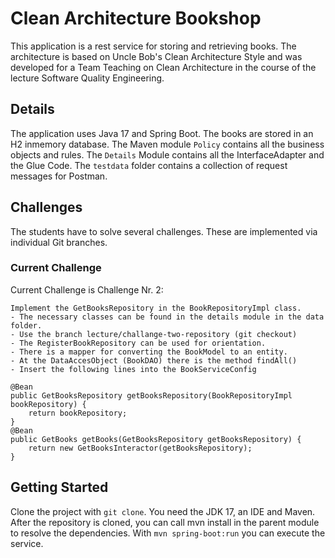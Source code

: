 # Clean Architecture Bookshop
This application is a rest service for storing and retrieving books. The architecture is based on Uncle Bob's Clean Architecture Style and was developed for a Team Teaching on Clean Architecture  in the course of the lecture Software Quality Engineering.
## Details
The application uses Java 17 and Spring Boot. The books are stored in an H2 inmemory database.
The Maven module ``Policy`` contains all the business objects and rules. The ``Details`` Module contains all the InterfaceAdapter and the Glue Code.
The ``testdata`` folder contains a collection of request messages for Postman.
## Challenges
The students have to solve several challenges. These are implemented via individual Git branches.
### Current Challenge
Current Challenge is Challenge Nr. 2:
```
Implement the GetBooksRepository in the BookRepositoryImpl class.
- The necessary classes can be found in the details module in the data folder.
- Use the branch lecture/challange-two-repository (git checkout)
- The RegisterBookRepository can be used for orientation.
- There is a mapper for converting the BookModel to an entity.
- At the DataAccesObject (BookDAO) there is the method findAll()
- Insert the following lines into the BookServiceConfig

@Bean
public GetBooksRepository getBooksRepository(BookRepositoryImpl bookRepository) {
    return bookRepository;
}
@Bean
public GetBooks getBooks(GetBooksRepository getBooksRepository) {
    return new GetBooksInteractor(getBooksRepository);
}
```
## Getting Started
Clone the project with ``git clone``. You need the JDK 17, an IDE and Maven. After the repository is cloned, you can call mvn install in the parent module to resolve the dependencies.  With ``mvn spring-boot:run`` you can execute the service.


